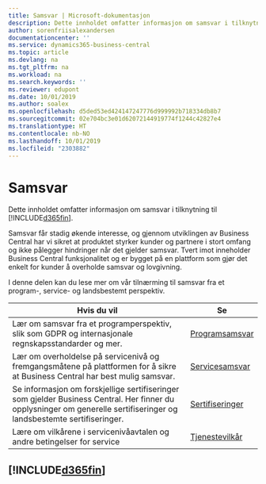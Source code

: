 ```yaml
---
title: Samsvar | Microsoft-dokumentasjon
description: Dette innholdet omfatter informasjon om samsvar i tilknytning til Business Central.
author: sorenfriisalexandersen
documentationcenter: ''
ms.service: dynamics365-business-central
ms.topic: article
ms.devlang: na
ms.tgt_pltfrm: na
ms.workload: na
ms.search.keywords: ''
ms.reviewer: edupont
ms.date: 10/01/2019
ms.author: soalex
ms.openlocfilehash: d5ded53ed424147247776d999992b718334db8b7
ms.sourcegitcommit: 02e704bc3e01d62072144919774f1244c42827e4
ms.translationtype: HT
ms.contentlocale: nb-NO
ms.lasthandoff: 10/01/2019
ms.locfileid: "2303882"
---
```

# <a name="compliance"></a>Samsvar
Dette innholdet omfatter informasjon om samsvar i tilknytning til [!INCLUDE[d365fin](../includes/d365fin_md.md)].  

Samsvar får stadig økende interesse, og gjennom utviklingen av Business Central har vi sikret at produktet styrker kunder og partnere i stort omfang og ikke pålegger hindringer når det gjelder samsvar. Tvert imot inneholder Business Central funksjonalitet og er bygget på en plattform som gjør det enkelt for kunder å overholde samsvar og lovgivning.

I denne delen kan du lese mer om vår tilnærming til samsvar fra et program-, service- og landsbestemt perspektiv.

|**Hvis du vil**|**Se**|  
|------------|-------------|  
|Lær om samsvar fra et programperspektiv, slik som GDPR og internasjonale regnskapsstandarder og mer.|[Programsamsvar](compliance-application-compliance.md)|  
|Lær om overholdelse på servicenivå og fremgangsmåtene på plattformen for å sikre at Business Central har best mulig samsvar.|[Servicesamsvar](compliance-service-compliance.md)|  
|Se informasjon om forskjellige sertifiseringer som gjelder Business Central. Her finner du opplysninger om generelle sertifiseringer og landsbestemte sertifiseringer.|[Sertifiseringer](compliance-certifications.md)|  
|Lære om vilkårene i servicenivåavtalen og andre betingelser for service|[Tjenestevilkår](compliance-service-compliance.md#service-terms)|  

## [!INCLUDE[d365fin](../includes/free_trial_md.md)]  
